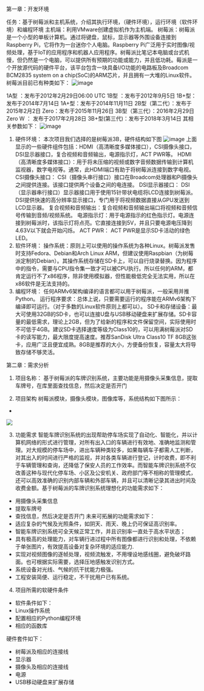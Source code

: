 
第一章：开发环境

任务：基于树莓派和主机系统，介绍其执行环境，（硬件环境），运行环境（软件环境）和编程环境
主机端：利用VMware创建虚拟机作为主机端。
树莓派：树莓派是一个小型的单板计算机。通过将键盘，鼠标，显示器等外围设备连接到Raspberry Pi，它将作为一台迷你个人电脑。Raspberry Pi广泛用于实时图像/视频处理，基于IoT的应用程序和机器人应用程序。树莓派比笔记本电脑或台式机慢，但仍然是一个电脑，可以提供所有预期的功能或能力，并且低功耗。莓派是一个开放源代码的硬件平台，该平台包含一块具备I/O功能的电路板及Broadcom BCM2835 system on a chip(SoC)的ARM芯片，并且拥有一大堆的Linux软件。
树莓派目前已有种类如下：
![image](https://github.com/yuanhaoqiang/Freedom/blob/master/pictures/00.jpg)
 
1A型 ：发布于2012年2月29日06:00 UTC
1B型 ：发布于2012年9月5日
1B+型：发布于2014年7月14日
1A+型：发布于2014年11月11日
2B型（第二代）：发布于2015年2月2日
Zero：发布于2015年11月26日
3B型（第三代）：2016年2月29日
Zero W ： 发布于2017年2月28日
3B+型(第三代)：发布于2018年3月14日
其相关参数如下：
 ![image](https://github.com/yuanhaoqiang/Freedom/blob/master/pictures/01.jpg)

1.	硬件环境：
本次项目我们选择的是树莓派3B，硬件结构如下图
![image](https://github.com/yuanhaoqiang/Freedom/blob/master/pictures/02.jpg)
上面显示的一些硬件组件包括：HDMI（高清晰度多媒体接口），CSI摄像头接口，DSI显示器接口，复合视频和音频输出，电源指示灯，ACT PWR等。
HDMI（高清晰度多媒体接口）：用于将未压缩的视频或数字音频数据传输到计算机监视器，数字电视等。通常，此HDMI端口有助于将树莓派连接到数字电视。
CSI摄像头接口： CSI（摄像头串行接口）接口在Broadcom处理器和Pi摄像头之间提供连接。该接口提供两个设备之间的电连接。
DSI显示器接口： DSI（显示器串行接口）显示器接口用于使用15针带状电缆将LCD连接到树莓派。DSI提供快速的高分辨率显示接口，专门用于将视频数据直接从GPU发送到LCD显示器。
复合视频和音频输出：复合视频和音频输出端口将视频和音频信号传输到音频/视频系统。
电源指示灯：用于电源指示的红色指示灯。电源连接到树莓派时，该指示灯将点亮。它直接连接到5V，并且只要电源电压降到4.63V以下就会开始闪烁。
ACT PWR： ACT PWR是显示SD卡活动的绿色LED。
2.	软件环境：
操作系统：原则上可以使用的操作系统为各种Linux。树莓派发售时支持Fedora、Debian和Arch Linux ARM，但建议使用Raspbian（为树莓派定制的Debian）。其操作系统存储在SD卡上，可以自行烧录替换。因为程序中的指令，需要与CPU指令集一致才可以被CPU执行。所以任何的ARM，都肯定运行不了x86程序，除非使用模拟器，但性能极低完全无法实用，所以在x86软件是无法支持的。
3.	 编程环境：
任何ARMv6架构编译的语言都可以用于树莓派，一般采用并推Python。
运行程序要求：总体上说，只要需要运行的程序能在ARMv6架构下编译即可运行。（对于多数的Linux软件原则上都可以）。
SD卡和存储设备：最大可使用32GB的SD卡，也可以连接U盘与USB移动硬盘来扩展存储。SD卡容量的最低需求，理论上2GB，但为了给新的程序和文件保留空间，实际使用时不可低于4GB。建议SD卡选择速度等级为Class10的，可以用满树莓派对SD卡的读写能力，最大限度提高速度。推荐SanDisk Ultra Class10 TF 8GB这张卡，应用广泛且便宜成熟。8GB是推荐的大小，方便备份恢复，容量太大将导致存储不够灵活。


第二章：需求分析

1.  项目名称：
基于树莓派的车牌识别系统，主要功能是用摄像头采集信息，提取车牌号，在库里面查找信息，然后决定是否开门

2.  项目架构
树莓派模块，摄像头模块，图像库等，系统结构如下图所示：
- 
![](https://i.imgur.com/WoiRJKH.png)

3.  功能需求
智能车牌识别系统的出现帮助停车场实现了自动化、智能化，并以计算机网络的形式进行管理，对所有出入口的车辆进行有效地、准确地监测和管理。对大规模的停车场中，进出车辆种类较多，如果每辆车子都需人工判断，对其出入的时间进行严格的监视，并对各类车辆进行登记，计时收费，即不利于车辆管理和查询，还降低了保安人员的工作效率。而智能车牌识别系统不仅改善这种与现代化停车场、小区及公安机关、政府部门等不相称的管理模式，还可以高效准确的识别内部车辆和外部车辆，并且可以清晰记录其进出时间及收费金额。基于树莓派的车牌识别系统理想化的功能需求如下：
- 用摄像头采集信息
- 提取车牌号
- 查找信息，然后决定是否开门
未来可拓展的功能需求如下：
- 适应复杂的气候及光照条件，如阴天、雨天、晚上仍可保证高识别率。
- 智能车牌识别系统可全天候正常工作，并且识别率一直处于高水平状态；
- 具有极高的处理能力，对车辆行进过程中所有图像都进行识别和处理，不依赖于单张图片，有效提高设备对复杂环境的适应能力.
- 实现对视频图像的逐帧处理，视频流触发，不用埋设地感线圈，避免破坏路面。也可根据实际需要，选择压地感触发识别方式。
- 系统设备对光线、气候的抗干扰能力极强。
- 工程安装简便、运行稳定，不干扰用户已有系统。


4.  项目所需的软硬件条件
- 软件条件如下：
- Linux操作系统
- 配置相应的Python编程环境
- 相应的函数库

硬件套件如下：
- 树莓派及相应的连接线
- 显示器
- 摄像头及相应的连接线
- 电源
- USB移动硬盘来扩展存储
